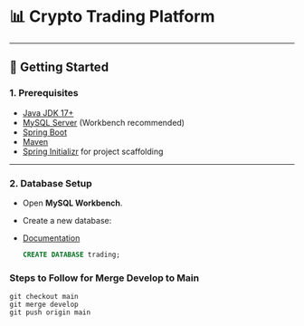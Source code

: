 # 📊 Crypto Trading Platform

---

## 🚀 Getting Started

### 1. Prerequisites

- [Java JDK 17+](https://docs.oracle.com/en/java/javase/17/)
- [MySQL Server](https://dev.mysql.com/downloads/shell/) (Workbench recommended)
- [Spring Boot](https://docs.spring.io/spring-boot/index.html)
- [Maven](https://maven.apache.org/)
- [Spring Initializr](https://start.spring.io/) for project scaffolding

---

### 2. Database Setup

- Open **MySQL Workbench**.
- Create a new database:
- [Documentation](https://spring.io/guides/gs/accessing-data-mysql)

  ```sql
  CREATE DATABASE trading;

### Steps to Follow for Merge Develop to Main
```aiignore
git checkout main
git merge develop
git push origin main
```